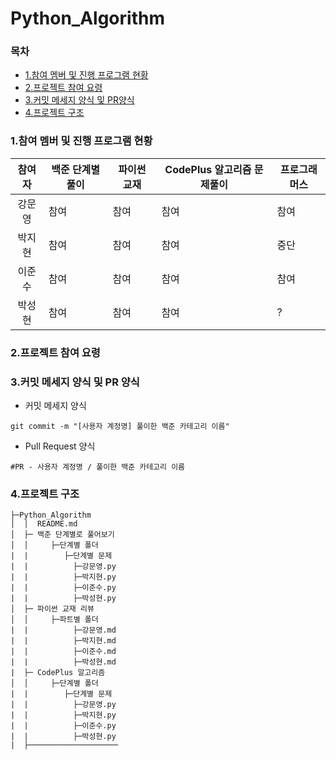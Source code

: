 # Python_Algorithm

### 목차
* [1.참여 멤버 및 진행 프로그램 현황](#1참여-멤버-및-진행-프로그램-현황)
* [2.프로젝트 참여 요령](#2프로젝트-참여-요령)
* [3.커밋 메세지 양식 및 PR양식](#3커밋-메세지-양식-및-pr-양식)
* [4.프로젝트 구조](#4프로젝트-구조)


### 1.참여 멤버 및 진행 프로그램 현황   

| 참여자 |   백준 단계별 풀이   |   파이썬 교재  |    CodePlus 알고리즘 문제풀이  |   프로그래머스    |
| :----: | ---- | ---- | ---- | ---- |
| 강문영 |   참여   |  참여    |    참여  |  참여    |
| 박지현 |   참여   |    참여  |   참여   |    중단  |
| 이준수 |  참여    |   참여   |   참여   |      참여  |
| 박성현 |  참여    |    참여  |   참여   |   ?   |


### 2.프로젝트 참여 요령


### 3.커밋 메세지 양식 및 PR 양식
* 커밋 메세지 양식

```
git commit -m "[사용자 계정명] 풀이한 백준 카테고리 이름"
```

* Pull Request 양식

```
#PR - 사용자 계정명 / 풀이한 백준 카테고리 이름
```

### 4.프로젝트 구조 
```tree
├─Python_Algorithm
│  │  README.md
│  ├─ 백준 단계별로 풀어보기
│  │     ├─단계별 폴더
|  |        ├─단계별 문제
|  |          ├─강문영.py
|  |          ├─박지현.py
|  |          ├─이준수.py
|  |          ├─박성현.py
│  ├─ 파이썬 교재 리뷰
│  │     ├─파트별 폴더
|  |          ├─강문영.md
|  |          ├─박지현.md
|  |          ├─이준수.md
|  |          ├─박성현.md
|  ├─ CodePlus 알고리즘
│  │     ├─단계별 폴더
|  |        ├─단계별 문제
|  |          ├─강문영.py
|  |          ├─박지현.py
|  |          ├─이준수.py
|  |          ├─박성현.py
|  ├────────────────────
```
